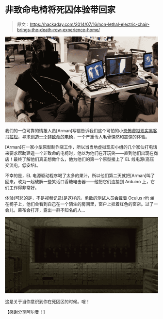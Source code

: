 # 非致命电椅将死囚体验带回家

> 原文：<https://hackaday.com/2014/07/16/non-lethal-electric-chair-brings-the-death-row-experience-home/>

![Non-Lethal electric chair for Oculus Rift Hackathon](img/16428837f60ae9d01b24e65c3a36dbfb.png)

我们的一位可靠的情报人员[Arman]写信告诉我们这个可怕的小[恐怖虚拟现实黑客马拉松](http://www.meetup.com/OC-Virtual-Reality-Meetup/events/189485202/)，寻求[创造一个非致命的电椅](http://www.digitaljournal.com/news/odd+news/a-team-of-vr-hackers-create-a-shocking-diy-electric-chair/article/389572)，一个严重令人毛骨悚然和震惊的体验。

[Arman]在一家小型原型制作店工作，所以当当地虚拟现实小组的几个家伙打电话来要求帮助建造一个非致命的电椅时，他以为他们在开玩笑——直到他们出现在商店！最终了解他们真正想做什么，他为他们的第一个原型接上了 EL 线电源(高压交流电，低安培)。

不幸的是，EL 电源驱动程序喝了太多的果汁，所以他们第二天就把[Arman]叫了回来，改为一起破解一些笑话口香糖电击器——他把它们连接到 Arduino 上，它们工作得非常好。

体验(可悲的是，不是视频记录)是这样的。勇敢的测试人员会戴着 Oculus rift 坐在椅子上，他们会看到自己在一个陌生的房间里，窗户上挂着红色的窗帘。过了一会儿，幕布会打开，露出一群不知名的人…

![the room](img/af290af40f5c50f0a0ab2fd2628ae082.png)

这是关于当你意识到你在死囚区的时候。嗖！

【感谢分享阿尔曼！]